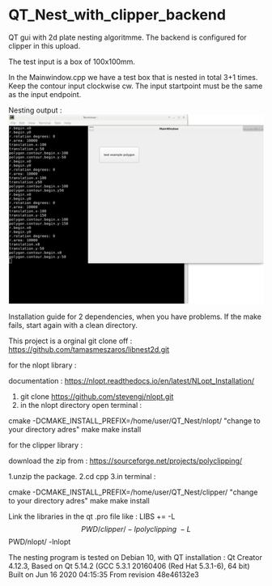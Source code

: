 # QT_Nest_with_clipper_backend
QT gui with 2d plate nesting algoritmme. The backend is configured for clipper in this upload.

The test input is a box of 100x100mm.

In the Mainwindow.cpp we have a test box that is nested in total 3+1 times.
Keep the contour input clockwise cw.
The input startpoint must be the same as the input endpoint.

Nesting output :
![alt text](https://raw.githubusercontent.com/grotius-cnc/QT_Nest_with_clipper_backend/master/nest_test.png)

Installation guide for 2 dependencies, when you have problems.
If the make fails, start again with a clean directory.

This project is a orginal git clone off : https://github.com/tamasmeszaros/libnest2d.git

for the nlopt library :

documentation : https://nlopt.readthedocs.io/en/latest/NLopt_Installation/

1. git clone https://github.com/stevengj/nlopt.git
2. in the nlopt directory open terminal :

cmake -DCMAKE_INSTALL_PREFIX=/home/user/QT_Nest/nlopt/   "change to your directory adres"
make
make install


for the clipper library :

download the zip from : https://sourceforge.net/projects/polyclipping/

1.unzip the package.
2.cd cpp
3.in terminal :

cmake -DCMAKE_INSTALL_PREFIX=/home/user/QT_Nest/clipper/  "change to your directory adres"
make
make install

Link the libraries in the qt .pro file like :
LIBS +=	-L$$PWD/clipper/ -lpolyclipping \
        -L$$PWD/nlopt/ -lnlopt
        
The nesting program is tested on Debian 10, with QT installation :
Qt Creator 4.12.3,
Based on Qt 5.14.2 (GCC 5.3.1 20160406 (Red Hat 5.3.1-6), 64 bit)
Built on Jun 16 2020 04:15:35
From revision 48e46132e3
